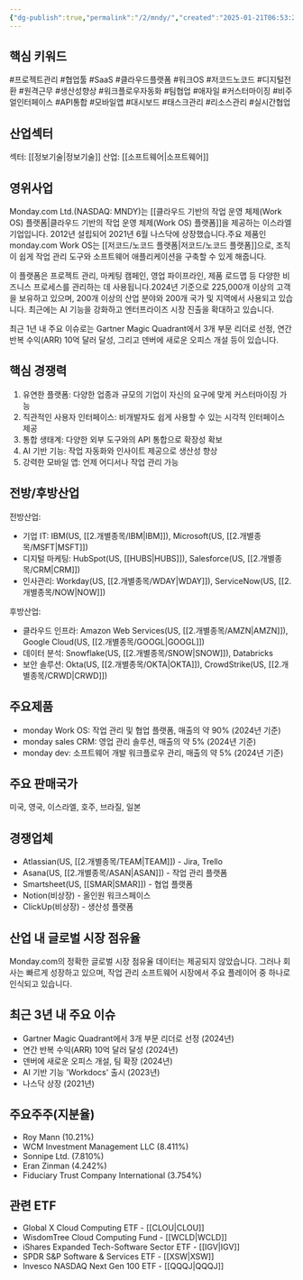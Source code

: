 ```yaml
---
{"dg-publish":true,"permalink":"/2/mndy/","created":"2025-01-21T06:53:20.058+09:00","updated":"2025-06-03T20:06:00.123+09:00"}
---
```


## 핵심 키워드

#프로젝트관리 #협업툴 #SaaS #클라우드플랫폼 #워크OS #저코드노코드 #디지털전환 #원격근무 #생산성향상 #워크플로우자동화 #팀협업 #애자일 #커스터마이징 #비주얼인터페이스 #API통합 #모바일앱 #대시보드 #태스크관리 #리소스관리 #실시간협업

## 산업섹터

섹터: [[정보기술\|정보기술]]
산업: [[소프트웨어\|소프트웨어]]

## 영위사업

Monday.com Ltd.(NASDAQ: MNDY)는 [[클라우드 기반의 작업 운영 체제(Work OS) 플랫폼\|클라우드 기반의 작업 운영 체제(Work OS) 플랫폼]]을 제공하는 이스라엘 기업입니다. 2012년 설립되어 2021년 6월 나스닥에 상장했습니다.주요 제품인 monday.com Work OS는 [[저코드/노코드 플랫폼\|저코드/노코드 플랫폼]]으로, 조직이 쉽게 작업 관리 도구와 소프트웨어 애플리케이션을 구축할 수 있게 해줍니다.

이 플랫폼은 프로젝트 관리, 마케팅 캠페인, 영업 파이프라인, 제품 로드맵 등 다양한 비즈니스 프로세스를 관리하는 데 사용됩니다.2024년 기준으로 225,000개 이상의 고객을 보유하고 있으며, 200개 이상의 산업 분야와 200개 국가 및 지역에서 사용되고 있습니다. 최근에는 AI 기능을 강화하고 엔터프라이즈 시장 진출을 확대하고 있습니다.

최근 1년 내 주요 이슈로는 Gartner Magic Quadrant에서 3개 부문 리더로 선정, 연간 반복 수익(ARR) 10억 달러 달성, 그리고 덴버에 새로운 오피스 개설 등이 있습니다.

## 핵심 경쟁력

1. 유연한 플랫폼: 다양한 업종과 규모의 기업이 자신의 요구에 맞게 커스터마이징 가능
2. 직관적인 사용자 인터페이스: 비개발자도 쉽게 사용할 수 있는 시각적 인터페이스 제공
3. 통합 생태계: 다양한 외부 도구와의 API 통합으로 확장성 확보
4. AI 기반 기능: 작업 자동화와 인사이트 제공으로 생산성 향상
5. 강력한 모바일 앱: 언제 어디서나 작업 관리 가능

## 전방/후방산업

전방산업:

- 기업 IT: IBM(US, [[2.개별종목/IBM\|IBM]]), Microsoft(US, [[2.개별종목/MSFT\|MSFT]])
- 디지털 마케팅: HubSpot(US, [[HUBS\|HUBS]]), Salesforce(US, [[2.개별종목/CRM\|CRM]])
- 인사관리: Workday(US, [[2.개별종목/WDAY\|WDAY]]), ServiceNow(US, [[2.개별종목/NOW\|NOW]])

후방산업:

- 클라우드 인프라: Amazon Web Services(US, [[2.개별종목/AMZN\|AMZN]]), Google Cloud(US, [[2.개별종목/GOOGL\|GOOGL]])
- 데이터 분석: Snowflake(US, [[2.개별종목/SNOW\|SNOW]]), Databricks
- 보안 솔루션: Okta(US, [[2.개별종목/OKTA\|OKTA]]), CrowdStrike(US, [[2.개별종목/CRWD\|CRWD]])

## 주요제품

- monday Work OS: 작업 관리 및 협업 플랫폼, 매출의 약 90% (2024년 기준)
- monday sales CRM: 영업 관리 솔루션, 매출의 약 5% (2024년 기준)
- monday dev: 소프트웨어 개발 워크플로우 관리, 매출의 약 5% (2024년 기준)

## 주요 판매국가

미국, 영국, 이스라엘, 호주, 브라질, 일본

## 경쟁업체

- Atlassian(US, [[2.개별종목/TEAM\|TEAM]]) - Jira, Trello
- Asana(US, [[2.개별종목/ASAN\|ASAN]]) - 작업 관리 플랫폼
- Smartsheet(US, [[SMAR\|SMAR]]) - 협업 플랫폼
- Notion(비상장) - 올인원 워크스페이스
- ClickUp(비상장) - 생산성 플랫폼

## 산업 내 글로벌 시장 점유율

Monday.com의 정확한 글로벌 시장 점유율 데이터는 제공되지 않았습니다. 그러나 회사는 빠르게 성장하고 있으며, 작업 관리 소프트웨어 시장에서 주요 플레이어 중 하나로 인식되고 있습니다.

## 최근 3년 내 주요 이슈

- Gartner Magic Quadrant에서 3개 부문 리더로 선정 (2024년)
- 연간 반복 수익(ARR) 10억 달러 달성 (2024년)
- 덴버에 새로운 오피스 개설, 팀 확장 (2024년)
- AI 기반 기능 'Workdocs' 출시 (2023년)
- 나스닥 상장 (2021년)

## 주요주주(지분율)

- Roy Mann (10.21%)
- WCM Investment Management LLC (8.411%)
- Sonnipe Ltd. (7.810%)
- Eran Zinman (4.242%)
- Fiduciary Trust Company International (3.754%)

## 관련 ETF

- Global X Cloud Computing ETF - [[CLOU\|CLOU]]
- WisdomTree Cloud Computing Fund - [[WCLD\|WCLD]]
- iShares Expanded Tech-Software Sector ETF - [[IGV\|IGV]]
- SPDR S&P Software & Services ETF - [[XSW\|XSW]]
- Invesco NASDAQ Next Gen 100 ETF - [[QQQJ\|QQQJ]]